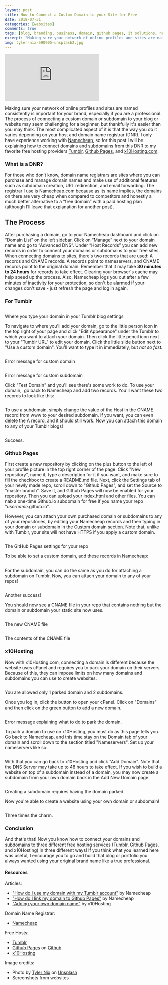 ```yaml
---
layout: post
title: How to Connect a Custom Domain to your Site for Free
date: 2018-07-31
categories: [websites]
comments: true
tags: [blog, branding, business, domain, github pages, it solutions, namecheap, portfolio, subdomain, tumblr, tutorial, website creation, x10hosting]
excerpt: "Making sure your network of online profiles and sites are named consistently is important for your brand, especially if you are a professional. The process of connecting a custom domain or subdomain to your blog or website may seem challenging for a beginner, but thankfully it's easier than you may think. The most complicated aspect of it is that the way you do it varies depending on your host and domain name registrar (DNR). I only have experience working with Namecheap, so for this post I will be explaining how to connect domains and subdomains from this DNR to my favorite free hosting providers Tumblr, Github Pages, and x10Hosting.com."
img: tyler-nix-590905-unsplash2.jpg
---
```


<iframe class="video" src="https://www.youtube.com/embed/qAHwwrGE4sA" frameborder="0" allow="accelerometer; autoplay; encrypted-media; gyroscope; picture-in-picture" allowfullscreen></iframe>

<p><first-letter>M</first-letter>aking sure your network of online profiles and sites are named consistently is important for your brand, especially if you are a professional. The process of connecting a custom domain or subdomain to your blog or website may seem challenging for a beginner, but thankfully it's easier than you may think. The most complicated aspect of it is that the way you do it varies depending on your host and domain name registrar (DNR). I only have experience working with <a href="http://namecheap.com" target="_blank">Namecheap</a>, so for this post I will be explaining how to connect domains and subdomains from this DNR to my favorite free hosting providers <a href="https://tumblr.com" target="_blank">Tumblr</a>, <a href="http://pages.github.com" target="_blank">Github Pages</a>, and <a href="http://x10hosting.com">x10Hosting.com</a>.</p>

<h3>What is a DNR?</h3>

<p>For those who don’t know, domain name registrars are sites where you can purchase and manage domain names and make use of additional features such as subdomain creation, URL redirection, and email forwarding. The registrar I use is Namecheap.com because as its name implies, the domains on there are very cheap when compared to competitors and honestly a much better alternative to a “free domain” with a paid hosting plan (although I’ll leave that explanation for another post).</p>

<h2>The Process</h2>

<p>After purchasing a domain, go to your Namecheap dashboard and click on “Domain List” on the left sidebar. Click on “Manage” next to your domain name and go to “Advanced DNS”. Under “Host Records” you can add new records in order to connect your domains or subdomains to your free sites. When connecting domains to sites, there's two records that are used: A records and CNAME records. A records point to nameservers, and CNAME records point to the original domain. Remember that it may take <strong>30 minutes to 24 hours</strong> for records to take effect. Clearing your browser's cache may help speed up the process. Also, Namecheap logs you out after a few minutes of inactivity for your protection, so don't be alarmed if your changes don't save - just refresh the page and log in again.</p>

<h3>For Tumblr</h3>

<img src="/img/TumblrDomainSection.png" alt="" class="img-fluid"/>

<p class="caption">Where you type your domain in your Tumblr blog settings</p>

<p>To navigate to where you'll add your domain, go to the little person icon in the top right of your page and click "Edit Appearance" under the Tumblr to which you want to attach your domain. Then click the little pencil icon next to your "Tumblr URL" to edit your domain. Click the little slide button next to "Use a custom domain". You'll want to type it in immediately, but <em>not so fast.</em></p>

<img src="/img/TumblrDomainError.png" alt="" class="img-fluid"/>

<p class="caption">Error message for custom domain</p>

<img src="/img/TumblrDomainError2.png" alt="" class="img-fluid"/>

<p class="caption">Error message for custom subdomain</p>

<p>Click "Test Domain" and you'll see there's some work to do. To use your domain,&nbsp; go back to Namecheap and add two records. You'll want these two records to look like this:</p>

<img src="/img/TumblrDomainNamecheap.png" alt="" class="img-fluid"/>

<p>To use a subdomain, simply change the value of the Host in the CNAME record from www to your desired subdomain. If you want, you can even delete the A record, and it should still work. Now you can attach this domain to any of your Tumblr blogs!</p>

<img src="/img/TumblrGoodDomain.png" alt="" class="img-fluid"/>

<p class="caption">Success.</p>

<h3>Github Pages</h3>

<p>First create a new repository by clicking on the plus button to the left of your profile picture in the top right corner of the page. Click "New repository", name it, type a description for it if you want, and make sure to fill the checkbox to create a README.md file. Next, click the Settings tab of your newly made repo, scroll down to "Github Pages", and set the Source to "master branch". Save it, and Github Pages will now be enabled for your repository. Then you can upload your index.html and other files. You can nab a one-time Github.io subdomain for free if you name your repo "<em>username</em>.github.io".</p>

<p>However, you can attach your own purchased domain or subdomains to any of your repositories, by editing your Namecheap records and then typing in your domain or subdomain in the Custom domain section. Note that, unlike with Tumblr, your site will not have HTTPS if you apply a custom domain.</p>

<img src="/img/GithubCustomDomain.png" alt="" class="img-fluid"/>

<p class="caption">The GitHub Pages settings for your repo</p>

<p>To be able to set a custom domain, add these records in Namecheap:</p>

<img src="/img/GithubDomainNamecheap.png" alt="" class="img-fluid"/>

<p>For the subdomain, you can do the same as you do for attaching a subdomain on Tumblr. Now, you can attach your domain to any of your repos! </p>

<img src="/img/GithubDomainSuccess.png" alt="" class="img-fluid"/>

<p class="caption">Another success!</p>

<p>You should now see a CNAME file in your repo that contains nothing but the domain or subdomain your static site now uses.</p>

<img src="/img/githubcname.png" alt="" class="img-fluid"/>

<p class="caption">The new CNAME file</p>

<img src="/img/githubcname2.png" alt="" class="img-fluid"/>

<p class="caption">The contents of the CNAME file</p>

<h3>x10Hosting</h3>

<p>Now with x10Hosting.com, connecting a domain is different because the website uses cPanel and requires you to park your domain on their servers. Because of this, they can impose limits on how many domains and subdomains you can use to create websites.</p>

<img src="/img/x10hostingdomainpage.png" alt="" class="img-fluid"/>

<p class="caption">You are allowed only 1 parked domain and 2 subdomains.</p>

<p>Once you log in, click the button to open your cPanel. Click on "Domains" and then click on the green button to add a new domain. </p>

<img src="/img/x10hostingdomainerror.png" alt="" class="img-fluid"/>

<p class="caption">Error message explaining what to do to park the domain.</p>

<p>To park a domain to use on x10Hosting, you must do as this page tells you. Go back to Namecheap, and this time stay on the Domain tab of your domain and scroll down to the section titled "Nameservers". Set up your nameservers like so:</p>

<img src="/img/x10hostingnameservers.png" alt="" class="img-fluid"/>

<p>With that you can go back to x10Hosting and click "Add Domain". Note that the DNS Server may take up to 48 hours to take effect. If you wish to build a website on top of a subdomain instead of a domain, you may now create a subdomain from your own domain back in the Add New Domain page.</p>

<img src="/img/x10hostingsubdomainaddition.png" alt="" class="img-fluid"/>

<p class="caption">Creating a subdomain requires having the domain parked.</p>

<p>Now you're able to create a website using your own domain or subdomain!</p>

<img src="/img/x10hostingsuccess.png" alt="" class="img-fluid"/>

<p class="caption">Three times the charm.</p>

<h3>Conclusion</h3>

<p>And that's that! Now you know how to connect your domains and subdomains to three different free hosting services (Tumblr, Github Pages, and x10Hosting) in three different ways! If you think what you learned here was useful, I encourage you to go and build that blog or portfolio you always wanted using your original brand name like a true professional.</p>

<h4>Resources</h4>

<p>Articles:</p>

<ul>
	<li><a href="https://www.namecheap.com/support/knowledgebase/article.aspx/9247/2208/how-do-i-use-my-domain-with-my-tumblr-account" target="_blank">"How do I use my domain with my Tumblr account"</a> by Namecheap</li>
	<li><a href="https://www.namecheap.com/support/knowledgebase/article.aspx/9645/2208/how-do-i-link-my-domain-to-github-pages" target="_blank">"How do I link my domain to Github Pages"</a> by Namecheap</li>
	<li><a href="http://x10hosting.com/support/domains/add-domain-name" target="_blank">"Adding your own domain name"</a> by x10Hosting</li>
</ul>

<p>Domain Name Registrar:</p>

<ul>
	<li><a href="https://namecheap.com" target="_blank">Namecheap</a></li>
</ul>

<p>Free Hosts:</p>

<ul>
	<li><a href="https://tumblr.com" target="_blank">Tumblr</a></li>
	<li><a href="https://pages.github.com" target="_blank">Github Pages</a> on <a href="https://github.com" target="_blank">Github</a></li>
	<li><a href="http://x10hosting.com" target="_blank">x10Hosting</a></li>
</ul>

<p>Image credits:</p>

<ul>
	<li>Photo by <a href="https://unsplash.com/photos/NXJBxtMvq2o?utm_source=unsplash&amp;utm_medium=referral&amp;utm_content=creditCopyText" target="_blank">Tyler Nix</a> on <a href="https://unsplash.com/search/photos/connection?utm_source=unsplash&amp;utm_medium=referral&amp;utm_content=creditCopyText" target="_blank">Unsplash</a></li>
	<li>Screenshots from websites</li>
</ul>
